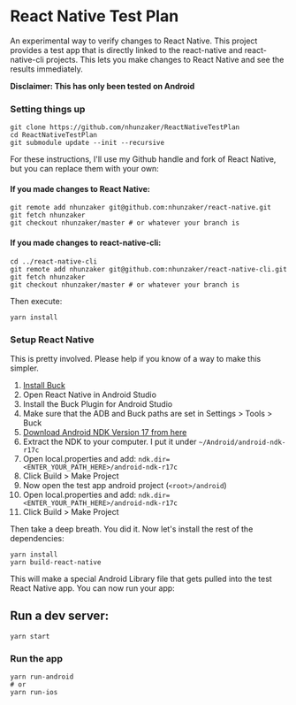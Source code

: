 # React Native Test Plan

An experimental way to verify changes to React Native. This project provides a test app that is directly linked to the react-native and react-native-cli projects. This lets you make changes to React Native and see the results immediately.

**Disclaimer: This has only been tested on Android**

### Setting things up

```
git clone https://github.com/nhunzaker/ReactNativeTestPlan
cd ReactNativeTestPlan
git submodule update --init --recursive
```

For these instructions, I'll use my Github handle and fork of React Native, but
you can replace them with your own:

#### If you made changes to React Native:

```
git remote add nhunzaker git@github.com:nhunzaker/react-native.git
git fetch nhunzaker
git checkout nhunzaker/master # or whatever your branch is
```

#### If you made changes to react-native-cli:

```
cd ../react-native-cli
git remote add nhunzaker git@github.com:nhunzaker/react-native-cli.git
git fetch nhunzaker
git checkout nhunzaker/master # or whatever your branch is
```

Then execute:

```
yarn install
```

### Setup React Native

This is pretty involved. Please help if you know of a way to make this simpler.

1. [Install Buck](https://buckbuild.com/setup/getting_started.html)
2. Open React Native in Android Studio
3. Install the Buck Plugin for Android Studio
4. Make sure that the ADB and Buck paths are set in Settings > Tools > Buck
5. [Download Android NDK Version 17 from here](https://developer.android.com/ndk/downloads/older_releases.html)
6. Extract the NDK to your computer. I put it under `~/Android/android-ndk-r17c`
7. Open local.properties and add: `ndk.dir=<ENTER_YOUR_PATH_HERE>/android-ndk-r17c`
8. Click Build > Make Project
9. Now open the test app android project (`<root>/android`)
10. Open local.properties and add: `ndk.dir=<ENTER_YOUR_PATH_HERE>/android-ndk-r17c`
11. Click Build > Make Project

Then take a deep breath. You did it. Now let's install the rest of the dependencies:

```
yarn install
yarn build-react-native
```

This will make a special Android Library file that gets pulled into the test
React Native app. You can now run your app:

## Run a dev server:

```
yarn start
```

### Run the app

```
yarn run-android
# or
yarn run-ios
```
